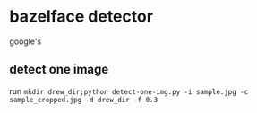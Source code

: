 # bazelface detector
google's
## detect one image
run ```mkdir drew_dir;python detect-one-img.py -i sample.jpg -c sample_cropped.jpg -d drew_dir -f 0.3```  
